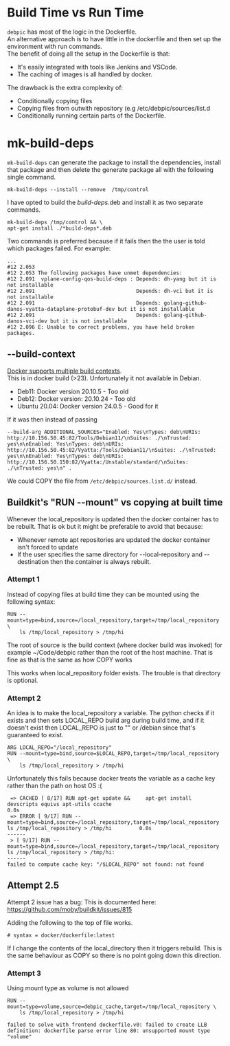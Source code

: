 # Build Time vs Run Time

`debpic` has most of the logic in the Dockerfile.   
An alternative approach is to have little in the dockerfile and then set up the environment with run commands.  
The benefit of doing all the setup in the Dockerfile is that:
* It's easily integrated with tools like Jenkins and VSCode.
* The caching of images is all handled by docker.  

The drawback is the extra complexity of:  
* Conditionally copying files
* Copying files from outwith repository (e.g /etc/debpic/sources/list.d
* Conditionally running certain parts of the Dockerfile.


# mk-build-deps

`mk-build-deps` can generate the package to install the dependencies, install that package and then delete the generate package all with the following single command.
``````
mk-build-deps --install --remove  /tmp/control
``````

I have opted to build the *build-deps*.deb and install it as two separate commands. 
```
mk-build-deps /tmp/control && \
apt-get install ./*build-deps*.deb
```

Two commands is preferred because if it fails then the the user is told which packages failed. For example:
```
...
#12 2.053 
#12 2.053 The following packages have unmet dependencies:
#12 2.091  vplane-config-qos-build-deps : Depends: dh-yang but it is not installable
#12 2.091                                 Depends: dh-vci but it is not installable
#12 2.091                                 Depends: golang-github-danos-vyatta-dataplane-protobuf-dev but it is not installable
#12 2.091                                 Depends: golang-github-danos-vci-dev but it is not installable
#12 2.096 E: Unable to correct problems, you have held broken packages.
```

## --build-context
[Docker supports multiple build contexts](https://www.docker.com/blog/dockerfiles-now-support-multiple-build-contexts/).  
This is in docker build (>23). Unfortunately it not available in Debian.
* Deb11: Docker version 20.10.5       -  Too old
* Deb12: Docker version: 20.10.24   -  Too old
* Ubuntu 20.04: Docker version 24.0.5  - Good for it

If it was then instead of passing 
```
--build-arg ADDITIONAL_SOURCES="Enabled: Yes\nTypes: deb\nURIs: http://10.156.50.45:82/Tools/Debian11/\nSuites: ./\nTrusted: yes\n\nEnabled: Yes\nTypes: deb\nURIs: http://10.156.50.45:82/Vyatta:/Tools/Debian11/\nSuites: ./\nTrusted: yes\n\nEnabled: Yes\nTypes: deb\nURIs: http://10.156.50.150:82/Vyatta:/Unstable/standard/\nSuites: ./\nTrusted: yes\n" .
```
We could COPY the file from `/etc/debpic/sources.list.d/` instead.

## Buildkit's "RUN --mount" vs copying at built time

Whenever the local_repository is updated then the docker container has to be rebuilt. That is ok but it might be preferable to avoid that because:
* Whenever remote apt repositories are updated the docker container isn't forced to update
* If the user specifies the same directory for --local-repository and --destination then the container is always rebuilt.

### Attempt 1
Instead of copying files at build time they can be mounted using the following syntax:
```
RUN --mount=type=bind,source=/local_repository,target=/tmp/local_repository \
    ls /tmp/local_repository > /tmp/hi
```

The root of source is the build context (where docker build was invoked) for example ~/Code/debpic rather than the root of the host machine. That is fine as that is the same as how COPY works

This works when local_repository folder exists. The trouble is that directory is optional.

### Attempt 2
An idea is to make the local_repository a variable. The python checks if it exists and then sets LOCAL_REPO build arg during build time, and if it doesn't exist then LOCAL_REPO is just to "" or /debian since that's guaranteed to exist.

```
ARG LOCAL_REPO="/local_repository"
RUN --mount=type=bind,source=$LOCAL_REPO,target=/tmp/local_repository \
    ls /tmp/local_repository > /tmp/hi
```

Unfortunately this fails because docker treats the variable as a cache key rather than the path on host OS :(
```
 => CACHED [ 8/17] RUN apt-get update &&     apt-get install devscripts equivs apt-utils ccache                                              0.0s
 => ERROR [ 9/17] RUN --mount=type=bind,source=/local_repository,target=/tmp/local_repository     ls /tmp/local_repository > /tmp/hi         0.0s
------
 > [ 9/17] RUN --mount=type=bind,source=/local_repository,target=/tmp/local_repository     ls /tmp/local_repository > /tmp/hi:
------
failed to compute cache key: "/$LOCAL_REPO" not found: not found
```

## Attempt 2.5
Attempt 2 issue has a bug: This is documented here: https://github.com/moby/buildkit/issues/815

Adding the following to the top of file works.
```
# syntax = docker/dockerfile:latest
```

If I change the contents of the local_directory then it triggers rebuild. This is the same behaviour as COPY so there is no point going down this direction.


### Attempt 3

Using mount type as volume is not allowed
```
RUN --mount=type=volume,source=debpic_cache,target=/tmp/local_repository \
    ls /tmp/local_repository > /tmp/hi
```
```
failed to solve with frontend dockerfile.v0: failed to create LLB definition: dockerfile parse error line 80: unsupported mount type "volume"
```


